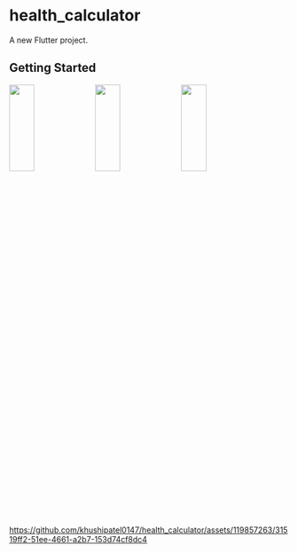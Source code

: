 # health_calculator

A new Flutter project.

## Getting Started

<p>
<img src="https://github.com/khushipatel0147/health_calculator/assets/119857263/11edda75-ea1f-442b-ac18-9eadd66d52dd" height="20%" width="30%" >
<img src="https://github.com/khushipatel0147/health_calculator/assets/119857263/8c82b066-e9e2-4c87-bb9d-01fec0410fa2" height="20%" width="30%" >
<img src="https://github.com/khushipatel0147/health_calculator/assets/119857263/8bd6ec57-5637-4981-b228-52c0368021a3" height="20%" width="30%" >
</p>



https://github.com/khushipatel0147/health_calculator/assets/119857263/31519ff2-51ee-4661-a2b7-153d74cf8dc4

